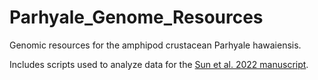 # Parhyale_Genome_Resources
Genomic resources for the amphipod crustacean Parhyale hawaiensis.

Includes scripts used to analyze data for the [Sun et al. 2022 manuscript](https://www.biorxiv.org/content/10.1101/2021.09.16.460328v2).
